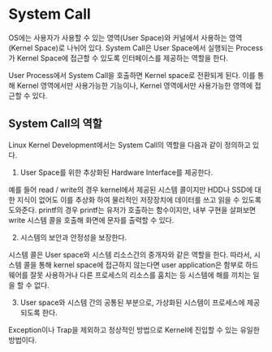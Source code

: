 # System Call

OS에는 사용자가 사용할 수 있는 영역(User Space)와 커널에서 사용하는 영역(Kernel Space)로 나뉘어 있다. System Call은 User Space에서 실행되는 Process가 Kernel Space에 접근할 수 있도록 인터페이스를 제공하는 역할을 한다.

User Process에서 System Call을 호출하면 Kernel space로 전환되게 된다. 이를 통해 Kernel 영역에서만 사용가능한 기능이나, Kernel 영역에서만 사용가능한 영역에 접근할 수 있다.

## System Call의 역할

Linux Kernel Development에서는 System Call의 역할을 다음과 같이 정의하고 있다.
1. User Space를 위한 추상화된 Hardware Interface를 제공한다.

예를 들어 read / write의 경우 kernel에서 제공된 시스템 콜이지만 HDD나 SSD에 대한 지식이 없어도 이를 추상화 하여 물리적인 저장장치에 데이터를 쓰고 읽을 수 있도록 도와준다. printf의 경우 printf는 유저가 호출하는 함수이지만, 내부 구현을 살펴보면 write 시스템 콜을 호출해 화면에 문자를 출력할 수 있다.

2. 시스템의 보안과 안정성을 보장한다.

시스템 콜은 User space와 시스템 리소스간의 중개자와 같은 역할을 한다. 따라서, 시스템 콜을 통해 kernel space에 접근하지 않는다면 user application은 함부로 하드웨어를 잘못 사용하거나 다른 프로세스의 리소스를 훔치는 등 시스템에 해를 끼치는 일을 할 수 없다.

3. User space와 시스템 간의 공통된 부분으로, 가상화된 시스템이 프로세스에 제공되도록 한다.

Exception이나 Trap을 제외하고 정상적인 방법으로 Kernel에 진입할 수 있는 유일한 방법이다.